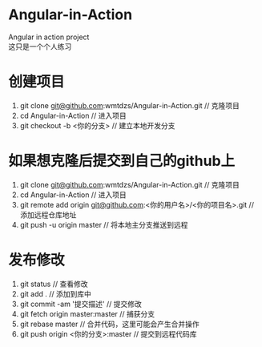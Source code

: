 # Angular-in-Action
Angular in action project<br>
这只是一个个人练习
# 创建项目
1. git clone git@github.com:wmtdzs/Angular-in-Action.git // 克隆项目<br>
2. cd Angular-in-Action // 进入项目<br>
3. git checkout -b <你的分支> // 建立本地开发分支<br>
# 如果想克隆后提交到自己的github上
1. git clone git@github.com:wmtdzs/Angular-in-Action.git // 克隆项目<br>
2. cd Angular-in-Action // 进入项目<br>
3. git remote add origin git@github.com:<你的用户名>/<你的项目名>.git // 添加远程仓库地址
4. git push -u origin master // 将本地主分支推送到远程
# 发布修改
1. git status // 查看修改<br>
2. git add . // 添加到库中<br>
3. git commit -am '提交描述' // 提交修改<br>
4. git fetch origin master:master // 捕获分支<br>
5. git rebase master // 合并代码，这里可能会产生合并操作<br>
6. git push origin <你的分支>:master // 提交到远程代码库
